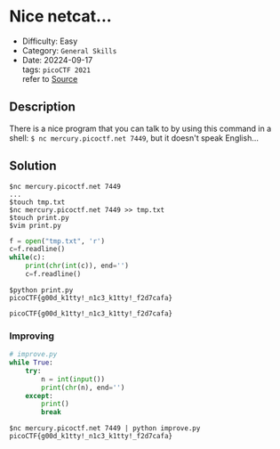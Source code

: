 # Nice netcat...
- Difficulty: Easy
- Category: `General Skills`  
- Date: 20224-09-17  
tags: `picoCTF 2021`  
refer to [Source](https://play.picoctf.org/practice/challenge/156?page=4)

## Description
There is a nice program that you can talk to by using this command in a shell: `$ nc mercury.picoctf.net 7449`, but it doesn't speak English...

## Solution
``` shell
$nc mercury.picoctf.net 7449
...
$touch tmp.txt
$nc mercury.picoctf.net 7449 >> tmp.txt
$touch print.py
$vim print.py
```
``` python
f = open("tmp.txt", 'r')
c=f.readline()
while(c):
    print(chr(int(c)), end='')
    c=f.readline()
```
``` shell
$python print.py
picoCTF{g00d_k1tty!_n1c3_k1tty!_f2d7cafa}
```
``` plain
picoCTF{g00d_k1tty!_n1c3_k1tty!_f2d7cafa}
```

### Improving
``` python
# improve.py
while True:
    try:
        n = int(input())
        print(chr(n), end='')
    except:
        print()
        break
```
``` shell
$nc mercury.picoctf.net 7449 | python improve.py
picoCTF{g00d_k1tty!_n1c3_k1tty!_f2d7cafa}
```